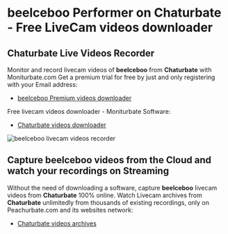 # beelceboo Performer on Chaturbate - Free LiveCam videos downloader

## Chaturbate Live Videos Recorder

Monitor and record livecam videos of **beelceboo** from **Chaturbate** with Moniturbate.com
Get a premium trial for free by just and only registering with your Email address:
* [beelceboo Premium videos downloader](https://moniturbate.com/request-demo-licence-key.html)

Free livecam videos downloader - Moniturbate Software:
* [Chaturbate videos downloader](https://moniturbate.com/moniturbate-download-software.html)

![beelceboo livecam videos recorder](https://peachurnet.com/templates/moniturbate-software.png)


## Capture beelceboo videos from the Cloud and watch your recordings on Streaming

Without the need of downloading a software, capture **beelceboo** livecam videos from **Chaturbate** 100% online.
Watch Livecam archives from **Chaturbate** unlimitedly from thousands of existing recordings, only on Peachurbate.com and its websites network:
* [Chaturbate videos archives](https://peachurnet.com/)